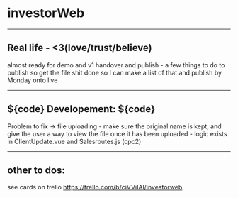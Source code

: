 # investorWeb
-------------------
Real life - <3(love/trust/believe) 
--------------------

  almost ready for demo and v1 handover and publish - a few things to do to publish so get the file shit done so I can make a list of that and publish by Monday onto live

------
${code} Developement: ${code}
---------------  

  Problem to fix -> file uploading - make sure the original name is kept, and give the user a way to view the file once it has been uploaded 
    - logic exists in ClientUpdate.vue and Salesroutes.js (cpc2) 


-------
other to dos: 
---
  
  see cards on trello https://trello.com/b/ciVViIAl/investorweb
